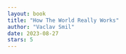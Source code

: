 ```yaml
---
layout: book
title: "How The World Really Works"
author: "Vaclav Smil"
date: 2023-08-27
stars: 5
---
```


